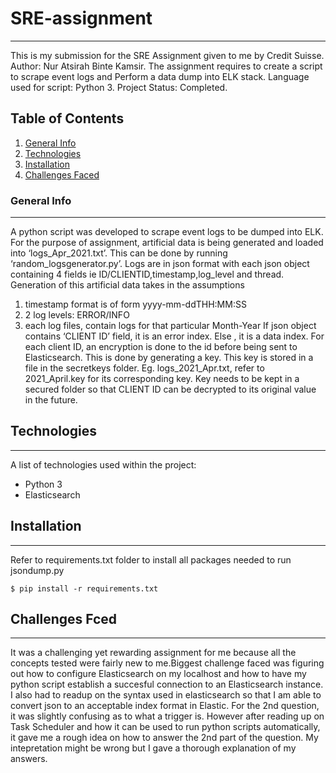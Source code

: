# SRE-assignment
***
This is my submission for the SRE Assignment given to me by Credit Suisse. Author: Nur Atsirah Binte Kamsir. The assignment requires to create a script to scrape event logs and 
Perform a data dump into ELK stack. Language used for script: Python 3. Project Status: Completed.
## Table of Contents
1. [General Info](#general-info)
2. [Technologies](#technologies)
3. [Installation](#installation)
4. [Challenges Faced](#challenges)

### General Info
***
A python script was developed to scrape event logs to be dumped into ELK. For the purpose of assignment, artificial data is being generated and loaded into ‘logs_Apr_2021.txt’. This can be done by running ‘random_logsgenerator.py’. Logs are in json format with each json object containing 4 fields ie ID/CLIENTID,timestamp,log_level and thread. Generation of this artificial data takes in the assumptions 
1)  timestamp format is of form yyyy-mm-ddTHH:MM:SS
2)  2 log levels: ERROR/INFO
3)  each log files, contain logs for that particular Month-Year
 If json object contains ‘CLIENT ID’ field, it is an error index. Else , it is a data index.
For each client ID, an encryption is done to the id before being sent to Elasticsearch. This is done by generating a key. This key is stored in a file in the secretkeys folder. Eg. logs_2021_Apr.txt, refer to 2021_April.key for its corresponding key. Key needs to be kept in a secured folder so that CLIENT ID can be decrypted to its original value in the future.

## Technologies
***
A list of technologies used within the project:
* Python 3
* Elasticsearch
## Installation
***
Refer to requirements.txt folder to install all packages needed to run jsondump.py
```
$ pip install -r requirements.txt 
```
## Challenges Fced
***
It was a challenging yet rewarding assignment for me because all the concepts tested were fairly new to me.Biggest challenge faced was figuring out how to configure Elasticsearch on my localhost and how to have my python script establish a succesful connection to an Elasticsearch instance. I also had to readup on the syntax used in elasticsearch so that I am able to convert json to an acceptable index format in Elastic.
For the 2nd question, it was slightly confusing as to what a trigger is. However after reading  up on Task Scheduler and how it can be used to run python scripts automatically, it gave me a rough idea on how to answer the 2nd part of the question. My intepretation might be wrong but I gave a thorough explanation of my answers.

